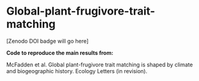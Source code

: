 # Global-plant-frugivore-trait-matching
 
[Zenodo DOI badge will go here]

**Code to reproduce the main results from:**

McFadden et al. Global plant-frugivore trait matching is shaped by climate and biogeographic history. Ecology Letters (in revision).

<br/>
 

